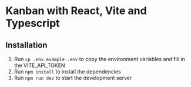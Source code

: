 # Kanban with React, Vite and Typescript

## Installation

1. Run `cp .env.example .env` to copy the environment variables and fill in the VITE_API_TOKEN
2. Run `npm install` to install the dependencies
3. Run `npm run dev` to start the development server
